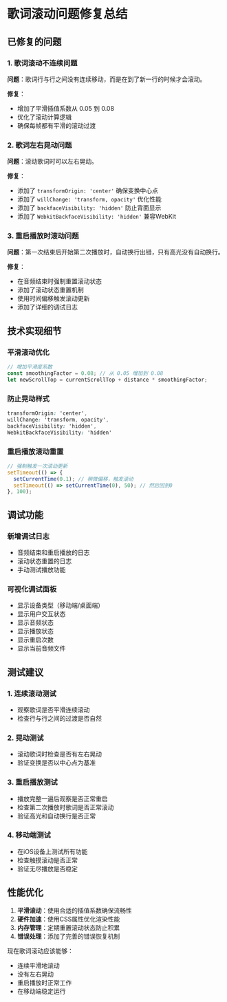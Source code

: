 # 歌词滚动问题修复总结

## 已修复的问题

### 1. 歌词滚动不连续问题
**问题**：歌词行与行之间没有连续移动，而是在到了新一行的时候才会滚动。

**修复**：
- 增加了平滑插值系数从 0.05 到 0.08
- 优化了滚动计算逻辑
- 确保每帧都有平滑的滚动过渡

### 2. 歌词左右晃动问题
**问题**：滚动歌词时可以左右晃动。

**修复**：
- 添加了 `transformOrigin: 'center'` 确保变换中心点
- 添加了 `willChange: 'transform, opacity'` 优化性能
- 添加了 `backfaceVisibility: 'hidden'` 防止背面显示
- 添加了 `WebkitBackfaceVisibility: 'hidden'` 兼容WebKit

### 3. 重启播放时滚动问题
**问题**：第一次结束后开始第二次播放时，自动换行出错，只有高光没有自动换行。

**修复**：
- 在音频结束时强制重置滚动状态
- 添加了滚动状态重置机制
- 使用时间偏移触发滚动更新
- 添加了详细的调试日志

## 技术实现细节

### 平滑滚动优化
```javascript
// 增加平滑度系数
const smoothingFactor = 0.08; // 从 0.05 增加到 0.08
let newScrollTop = currentScrollTop + distance * smoothingFactor;
```

### 防止晃动样式
```css
transformOrigin: 'center',
willChange: 'transform, opacity',
backfaceVisibility: 'hidden',
WebkitBackfaceVisibility: 'hidden'
```

### 重启播放滚动重置
```javascript
// 强制触发一次滚动更新
setTimeout(() => {
  setCurrentTime(0.1); // 稍微偏移，触发滚动
  setTimeout(() => setCurrentTime(0), 50); // 然后回到0
}, 100);
```

## 调试功能

### 新增调试日志
- 音频结束和重启播放的日志
- 滚动状态重置的日志
- 手动测试播放功能

### 可视化调试面板
- 显示设备类型（移动端/桌面端）
- 显示用户交互状态
- 显示音频状态
- 显示播放状态
- 显示重启次数
- 显示当前音频文件

## 测试建议

### 1. 连续滚动测试
- 观察歌词是否平滑连续滚动
- 检查行与行之间的过渡是否自然

### 2. 晃动测试
- 滚动歌词时检查是否有左右晃动
- 验证变换是否以中心点为基准

### 3. 重启播放测试
- 播放完整一遍后观察是否正常重启
- 检查第二次播放时歌词是否正常滚动
- 验证高光和自动换行是否正常

### 4. 移动端测试
- 在iOS设备上测试所有功能
- 检查触摸滚动是否正常
- 验证无尽播放是否稳定

## 性能优化

1. **平滑滚动**：使用合适的插值系数确保流畅性
2. **硬件加速**：使用CSS属性优化渲染性能
3. **内存管理**：定期重置滚动状态防止积累
4. **错误处理**：添加了完善的错误恢复机制

现在歌词滚动应该能够：
- 连续平滑地滚动
- 没有左右晃动
- 重启播放时正常工作
- 在移动端稳定运行

